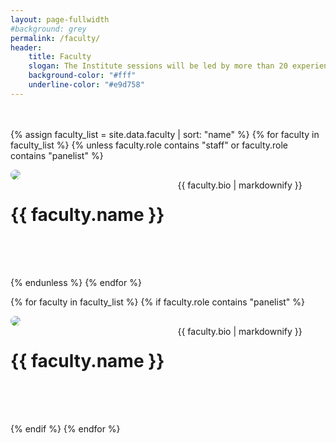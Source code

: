 ```yaml
---
layout: page-fullwidth
#background: grey
permalink: /faculty/
header:
    title: Faculty
    slogan: The Institute sessions will be led by more than 20 experienced academics and community partners, offering a breadth of complementary skill sets and areas of expertise that will provide participants rich opportunities for engagement
    background-color: "#fff"
    underline-color: "#e9d758"
---
```


<div class="faculty-list" style="margin: 3rem 0 0 0;">

{% assign faculty_list = site.data.faculty | sort: "name" %}
{% for faculty in faculty_list %}
  {% unless faculty.role contains "staff" or faculty.role contains "panelist" %}

<div class="row" style="margin-bottom: 4rem; align-items: center;">

<div class="medium-4 columns" style="padding-right: 50px;">
	<img src="../images/people/{{ faculty.img }}" style="max-width: 200px; border-radius: 50%;"/>
</div>

<div class="medium-8 columns">
	<h1 style="font-weight: bold;">{{ faculty.name }}</h1>
	{{ faculty.bio | markdownify }}	
</div>



</div>

{% endunless %}
{% endfor %} 


{% for faculty in faculty_list %}
  {% if faculty.role contains "panelist" %}

<div class="row" style="margin-bottom: 4rem; align-items: center;">

<div class="medium-4 columns" style="padding-right: 50px;">
  <img src="../images/people/{{ faculty.img }}" style="max-width: 200px; border-radius: 50%;"/>
</div>

<div class="medium-8 columns">
  <h1 style="font-weight: bold;">{{ faculty.name }}</h1>
  {{ faculty.bio | markdownify }} 
</div>



</div>

{% endif %}
{% endfor %} 
<div>